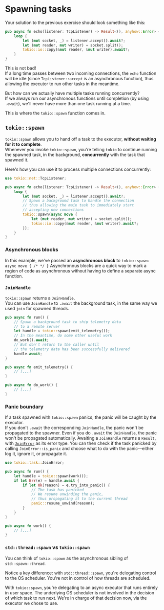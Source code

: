 # Spawning tasks

Your solution to the previous exercise should look something like this:

```rust
pub async fn echo(listener: TcpListener) -> Result<(), anyhow::Error> {
    loop {
        let (mut socket, _) = listener.accept().await?;
        let (mut reader, mut writer) = socket.split();
        tokio::io::copy(&mut reader, &mut writer).await?;
    }
}
```

This is not bad!  
If a long time passes between two incoming connections, the `echo` function will be idle
(since `TcpListener::accept` is an asynchronous function), thus allowing the executor
to run other tasks in the meantime.

But how can we actually have multiple tasks running concurrently?  
If we always run our asynchronous functions until completion (by using `.await`), we'll never
have more than one task running at a time.

This is where the `tokio::spawn` function comes in.

## `tokio::spawn`

`tokio::spawn` allows you to hand off a task to the executor, **without waiting for it to complete**.  
Whenever you invoke `tokio::spawn`, you're telling `tokio` to continue running
the spawned task, in the background, **concurrently** with the task that spawned it.

Here's how you can use it to process multiple connections concurrently:

```rust
use tokio::net::TcpListener;

pub async fn echo(listener: TcpListener) -> Result<(), anyhow::Error> {
    loop {
        let (mut socket, _) = listener.accept().await?;
        // Spawn a background task to handle the connection
        // thus allowing the main task to immediately start 
        // accepting new connections
        tokio::spawn(async move {
            let (mut reader, mut writer) = socket.split();
            tokio::io::copy(&mut reader, &mut writer).await?;
        });
    }
}
```

### Asynchronous blocks

In this example, we've passed an **asynchronous block** to `tokio::spawn`: `async move { /* */ }`
Asynchronous blocks are a quick way to mark a region of code as asynchronous without having 
to define a separate async function.

### `JoinHandle`

`tokio::spawn` returns a `JoinHandle`.  
You can use `JoinHandle` to `.await` the background task, in the same way
we used `join` for spawned threads.

```rust
pub async fn run() {
    // Spawn a background task to ship telemetry data
    // to a remote server
    let handle = tokio::spawn(emit_telemetry());
    // In the meantime, do some other useful work
    do_work().await;
    // But don't return to the caller until 
    // the telemetry data has been successfully delivered
    handle.await;
}

pub async fn emit_telemetry() {
    // [...]
}

pub async fn do_work() {
    // [...]
}
```

### Panic boundary

If a task spawned with `tokio::spawn` panics, the panic will be caught by the executor.  
If you don't `.await` the corresponding `JoinHandle`, the panic won't be propagated to the spawner.
Even if you do `.await` the `JoinHandle`, the panic won't be propagated automatically. 
Awaiting a `JoinHandle` returns a `Result`, with [`JoinError`](https://docs.rs/tokio/latest/tokio/task/struct.JoinError.html) 
as its error type. You can then check if the task panicked by calling `JoinError::is_panic` and
choose what to do with the panic—either log it, ignore it, or propagate it.

```rust
use tokio::task::JoinError;

pub async fn run() {
    let handle = tokio::spawn(work());
    if let Err(e) = handle.await {
        if let Ok(reason) = e.try_into_panic() {
            // The task has panicked
            // We resume unwinding the panic,
            // thus propagating it to the current thread
            panic::resume_unwind(reason);
        }
    }
}

pub async fn work() {
    // [...]
}
```

### `std::thread::spawn` vs `tokio::spawn`

You can think of `tokio::spawn` as the asynchronous sibling of `std::spawn::thread`.  

Notice a key difference: with `std::thread::spawn`, you're delegating control to the OS scheduler.
You're not in control of how threads are scheduled.

With `tokio::spawn`, you're delegating to an async executor that runs entirely in
user space. The underlying OS scheduler is not involved in the decision of which task 
to run next. We're in charge of that decision now, via the executor we chose to use.